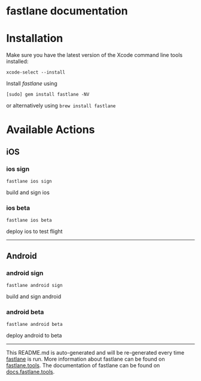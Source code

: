 fastlane documentation
================
# Installation

Make sure you have the latest version of the Xcode command line tools installed:

```
xcode-select --install
```

Install _fastlane_ using
```
[sudo] gem install fastlane -NV
```
or alternatively using `brew install fastlane`

# Available Actions
## iOS
### ios sign
```
fastlane ios sign
```
build and sign ios
### ios beta
```
fastlane ios beta
```
deploy ios to test flight

----

## Android
### android sign
```
fastlane android sign
```
build and sign android
### android beta
```
fastlane android beta
```
deploy android to beta

----

This README.md is auto-generated and will be re-generated every time [fastlane](https://fastlane.tools) is run.
More information about fastlane can be found on [fastlane.tools](https://fastlane.tools).
The documentation of fastlane can be found on [docs.fastlane.tools](https://docs.fastlane.tools).
